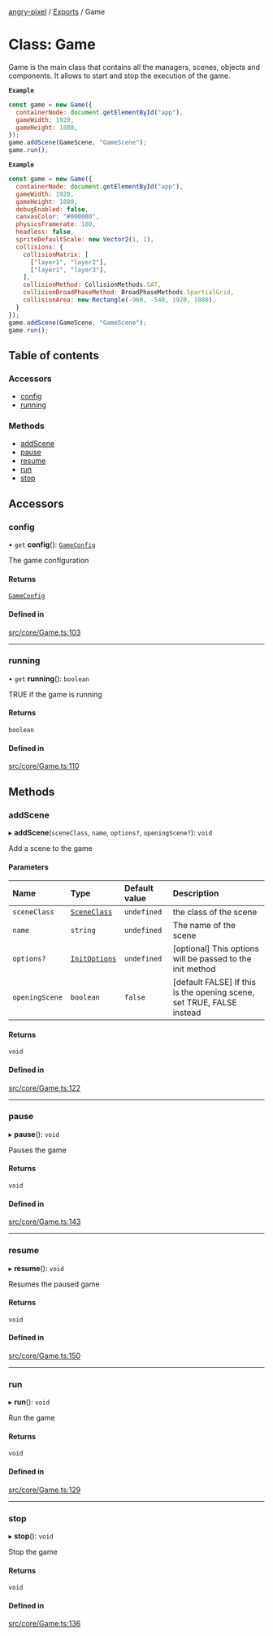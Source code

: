 [angry-pixel](../README.md) / [Exports](../modules.md) / Game

# Class: Game

Game is the main class that contains all the managers, scenes, objects and components. It allows to start and stop the execution of the game.

**`Example`**

```js
const game = new Game({
  containerNode: document.getElementById("app"),
  gameWidth: 1920,
  gameHeight: 1080,
});
game.addScene(GameScene, "GameScene");
game.run();
```

**`Example`**

```js
const game = new Game({
  containerNode: document.getElementById("app"),
  gameWidth: 1920,
  gameHeight: 1080,
  debugEnabled: false,
  canvasColor: "#000000",
  physicsFramerate: 180,
  headless: false,
  spriteDefaultScale: new Vector2(1, 1),
  collisions: {
    collisionMatrix: [
      ["layer1", "layer2"],
      ["layer1", "layer3"],
    ],
    collisionMethod: CollisionMethods.SAT,
    collisionBroadPhaseMethod: BroadPhaseMethods.SpartialGrid,
    collisionArea: new Rectangle(-960, -540, 1920, 1080),
  }
});
game.addScene(GameScene, "GameScene");
game.run();
```

## Table of contents

### Accessors

- [config](Game.md#config)
- [running](Game.md#running)

### Methods

- [addScene](Game.md#addscene)
- [pause](Game.md#pause)
- [resume](Game.md#resume)
- [run](Game.md#run)
- [stop](Game.md#stop)

## Accessors

### config

• `get` **config**(): [`GameConfig`](../interfaces/GameConfig.md)

The game configuration

#### Returns

[`GameConfig`](../interfaces/GameConfig.md)

#### Defined in

[src/core/Game.ts:103](https://github.com/angry-pixel-studio/angry-pixel-engine/blob/93d7d6a/src/core/Game.ts#L103)

___

### running

• `get` **running**(): `boolean`

TRUE if the game is running

#### Returns

`boolean`

#### Defined in

[src/core/Game.ts:110](https://github.com/angry-pixel-studio/angry-pixel-engine/blob/93d7d6a/src/core/Game.ts#L110)

## Methods

### addScene

▸ **addScene**(`sceneClass`, `name`, `options?`, `openingScene?`): `void`

Add a scene to the game

#### Parameters

| Name | Type | Default value | Description |
| :------ | :------ | :------ | :------ |
| `sceneClass` | [`SceneClass`](../modules.md#sceneclass) | `undefined` | the class of the scene |
| `name` | `string` | `undefined` | The name of the scene |
| `options?` | [`InitOptions`](../interfaces/InitOptions.md) | `undefined` | [optional] This options will be passed to the init method |
| `openingScene` | `boolean` | `false` | [default FALSE] If this is the opening scene, set TRUE, FALSE instead |

#### Returns

`void`

#### Defined in

[src/core/Game.ts:122](https://github.com/angry-pixel-studio/angry-pixel-engine/blob/93d7d6a/src/core/Game.ts#L122)

___

### pause

▸ **pause**(): `void`

Pauses the game

#### Returns

`void`

#### Defined in

[src/core/Game.ts:143](https://github.com/angry-pixel-studio/angry-pixel-engine/blob/93d7d6a/src/core/Game.ts#L143)

___

### resume

▸ **resume**(): `void`

Resumes the paused game

#### Returns

`void`

#### Defined in

[src/core/Game.ts:150](https://github.com/angry-pixel-studio/angry-pixel-engine/blob/93d7d6a/src/core/Game.ts#L150)

___

### run

▸ **run**(): `void`

Run the game

#### Returns

`void`

#### Defined in

[src/core/Game.ts:129](https://github.com/angry-pixel-studio/angry-pixel-engine/blob/93d7d6a/src/core/Game.ts#L129)

___

### stop

▸ **stop**(): `void`

Stop the game

#### Returns

`void`

#### Defined in

[src/core/Game.ts:136](https://github.com/angry-pixel-studio/angry-pixel-engine/blob/93d7d6a/src/core/Game.ts#L136)
